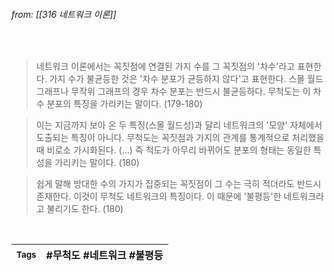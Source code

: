 
###### from: [[316 네트워크 이론]]

<br/>

>네트워크 이론에서는 꼭짓점에 연결된 가지 수를 그 꼭짓점의 '차수'라고 표현한다. 가지 수가 불균등한 것은 '차수 분포가 균등하지 않다'고 표현한다. 스몰 월드 그래프나 무작위 그래프의 경우 차수 분포는 반드시 불균등하다. 무척도는 이 차수 분포의 특징을 가리키는 말이다. (179-180)

>이는 지금까지 보아 온 두 특징(스몰 월드성)과 달리 네트워크의 '모양' 자체에서 도출되는 특징이 아니다. 무척도는 꼭짓점과 가지의 관계를 통계적으로 처리했을 때 비로소 가시화된다. (...) 즉 척도가 아무리 바뀌어도 분포의 형태는 동일한 특성을 가리키는 말이다. (180)

>쉽게 말해 방대한 수의 가지가 집중되는 꼭짓점이 그 수는 극히 적더라도 반드시 존재한다. 이것이 무척도 네트워크의 특징이다. 이 때문에 '불평등'한 네트워크라고 불리기도 한다. (180)

<br/>

| <small> Tags </small> | #무척도 #네트워크 #불평등  |
| --- | --- |
